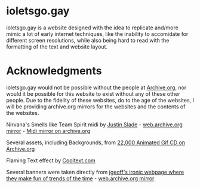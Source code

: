 # ioletsgo.gay
ioletsgo.gay is a website designed with the idea to replicate and/more mimic a lot of early internet techniques, like the inability to accomidate for different screen resolutions, while also being hard to read with the formatting of the text and website layout.

# Acknowledgments
ioletsgo.gay would not be possible without the people at [Archive.org](https://archive.org), nor would it be possible for this website to exist without any of these other people. Due to the fidelity of these websites, do to the age of the websites, I will be providing archive.org mirrors for the websites and the contents of the websites.

Nirvana's Smells like Team Spirit midi by [Justin Slade](https://members.tripod.com/~justin_slade/justin/midi.html) - [web.archive.org mirror](http://web.archive.org/web/20210825064424/https://members.tripod.com/~justin_slade/justin/midi.html) - [Midi mirror on archive.org](https://archive.org/details/justin-shades-midi-collection)

Several assets, including Backgrounds, from [22,000 Animated Gif CD on Archive.org](https://archive.org/details/22000Animatedgifs)

Flaming Text effect by [Cooltext.com](https://cooltext.com/Logo-Design-Burning)

Several banners were taken directly from [jgeoff's ironic webpage where they make fun of trends of the time](http://www.jgeoff.com/homepage/) - [web.archive.org mirror](https://web.archive.org/web/20201109032951/http://www.jgeoff.com/homepage/)
